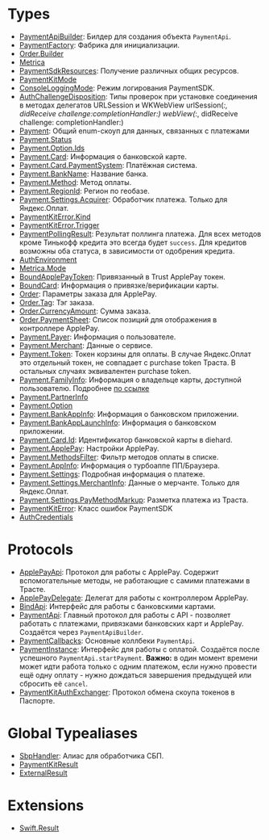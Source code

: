 # Types

  - [PaymentApiBuilder](PaymentApiBuilder.md):
    Билдер для создания объекта `PaymentApi`.
  - [PaymentFactory](PaymentFactory.md):
    Фабрика для инициализации.
  - [Order.Builder](Order_Builder.md)
  - [Metrica](Metrica.md)
  - [PaymentSdkResources](PaymentSdkResources.md):
    Получение различных общих ресурсов.
  - [PaymentKitMode](PaymentKitMode.md)
  - [ConsoleLoggingMode](ConsoleLoggingMode.md):
    Режим логирования PaymentSDK.
  - [AuthChallengeDisposition](AuthChallengeDisposition.md):
    Типы проверок при установке соединения в методах делегатов URLSession и WKWebView
    urlSession(*:, didReceive challenge:completionHandler:)
    webView(*:, didReceive challenge: completionHandler:)
  - [Payment](Payment.md):
    Общий enum-скоуп для данных, связанных с платежами
  - [Payment.Status](Payment_Status.md)
  - [Payment.Option.Ids](Payment_Option_Ids.md)
  - [Payment.Card](Payment_Card.md):
    Информация о банковской карте.
  - [Payment.Card.PaymentSystem](Payment_Card_PaymentSystem.md):
    Платёжная система.
  - [Payment.BankName](Payment_BankName.md):
    Название банка.
  - [Payment.Method](Payment_Method.md):
    Метод оплаты.
  - [Payment.RegionId](Payment_RegionId.md):
    Регион по геобазе.
  - [Payment.Settings.Acquirer](Payment_Settings_Acquirer.md):
    Обработчик платежа. Только для Яндекс.Оплат.
  - [PaymentKitError.Kind](PaymentKitError_Kind.md)
  - [PaymentKitError.Trigger](PaymentKitError_Trigger.md)
  - [PaymentPollingResult](PaymentPollingResult.md):
    Результат поллинга платежа. Для всех методов кроме Тинькофф кредита это всегда будет `success`.
    Для кредитов возможны оба статуса, в зависимости от одобрения кредита.
  - [AuthEnvironment](AuthEnvironment.md)
  - [Metrica.Mode](Metrica_Mode.md)
  - [BoundApplePayToken](BoundApplePayToken.md):
    Привязанный в Trust ApplePay токен.
  - [BoundCard](BoundCard.md):
    Информация о привязке/верификации карты.
  - [Order](Order.md):
    Параметры заказа для ApplePay.
  - [Order.Tag](Order_Tag.md):
    Тэг заказа.
  - [Order.CurrencyAmount](Order_CurrencyAmount.md):
    Сумма заказа.
  - [Order.PaymentSheet](Order_PaymentSheet.md):
    Список позиций для отображения в контроллере ApplePay.
  - [Payment.Payer](Payment_Payer.md):
    Информация о пользователе.
  - [Payment.Merchant](Payment_Merchant.md):
    Данные о сервисе.
  - [Payment.Token](Payment_Token.md):
    Токен корзины для оплаты.
    В случае Яндекс.Оплат это отдельный токен, не совпадает с purchase token Траста.
    В остальных случаях эквивалентен purchase token.
  - [Payment.FamilyInfo](Payment_FamilyInfo.md):
    Информация о владельце карты, доступной пользователю.
    Подробнее [по ссылке](https://wiki.yandex-team.ru/users/amosov-f/familypay/#variantformataotvetaruchkilpmvtraste)
  - [Payment.PartnerInfo](Payment_PartnerInfo.md)
  - [Payment.Option](Payment_Option.md)
  - [Payment.BankAppInfo](Payment_BankAppInfo.md):
    Информация о банковском приложении.
  - [Payment.BankAppLaunchInfo](Payment_BankAppLaunchInfo.md):
    Информация о банковском приложении.
  - [Payment.Card.Id](Payment_Card_Id.md):
    Идентификатор банковской карты в diehard.
  - [Payment.ApplePay](Payment_ApplePay.md):
    Настройки ApplePay.
  - [Payment.MethodsFilter](Payment_MethodsFilter.md):
    Фильтр методов оплаты в списке.
  - [Payment.AppInfo](Payment_AppInfo.md):
    Информация о турбоаппе ПП/Браузера.
  - [Payment.Settings](Payment_Settings.md):
    Подробная информация о платеже.
  - [Payment.Settings.MerchantInfo](Payment_Settings_MerchantInfo.md):
    Данные о мерчанте. Только для Яндекс.Оплат.
  - [Payment.Settings.PayMethodMarkup](Payment_Settings_PayMethodMarkup.md):
    Разметка платежа из Траста.
  - [PaymentKitError](PaymentKitError.md):
    Класс ошибок PaymentSDK
  - [AuthCredentials](AuthCredentials.md)

# Protocols

  - [ApplePayApi](ApplePayApi.md):
    Протокол для работы с ApplePay. Содержит вспомогательные методы, не работающие с самими платежами в Трасте.
  - [ApplePayDelegate](ApplePayDelegate.md):
    Делегат для работы с контроллером ApplePay.
  - [BindApi](BindApi.md):
    Интерфейс для работы с банковскими картами.
  - [PaymentApi](PaymentApi.md):
    Главный протокол для работы с API - позволяет работать с платежами, привязками банковских карт и ApplePay. Создаётся
    через `PaymentApiBuilder`.
  - [PaymentCallbacks](PaymentCallbacks.md):
    Основные коллбеки `PaymentApi`.
  - [PaymentInstance](PaymentInstance.md):
    Интерфейс для работы с оплатой. Создаётся после успешного `PaymentApi.startPayment`.
    **Важно:** в один момент времени может идти работа только с одним платежом, если нужно провести
    ещё одну оплату - нужно дождаться завершения предыдущей или сбросить её `cancel`.
  - [PaymentKitAuthExchanger](PaymentKitAuthExchanger.md):
    Протокол обмена скоупа токенов в Паспорте.

# Global Typealiases

  - [SbpHandler](SbpHandler.md):
    Алиас для обработчика СБП.
  - [PaymentKitResult](PaymentKitResult.md)
  - [ExternalResult](ExternalResult.md)

# Extensions

  - [Swift.Result](Swift_Result.md)
